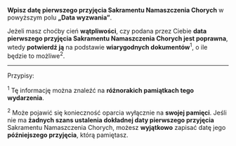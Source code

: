 **Wpisz datę pierwszego przyjęcia Sakramentu Namaszczenia Chorych** w powyższym polu **„Data wyzwania”**.

Jeżeli masz choćby cień **wątpliwości**, czy podana przez Ciebie **data pierwszego przyjęcia Sakramentu Namaszczenia Chorych jest poprawna**, wtedy **potwierdź ją** na podstawie **wiarygodnych dokumentów**<sup>1</sup>, o ile będzie to możliwe<sup>2</sup>.

---
Przypisy:

<sup>1</sup> Tę informację można znaleźć na **różnorakich pamiątkach tego wydarzenia**.

<sup>2</sup> Może pojawić się konieczność oparcia wyłącznie na **swojej pamięci**. Jeśli nie ma **żadnych szans ustalenia dokładnej daty pierwszego przyjęcia** Sakramentu Namaszczenia Chorych, możesz **wyjątkowo** zapisać datę jego **późniejszego przyjęcia**, którą pamiętasz.

